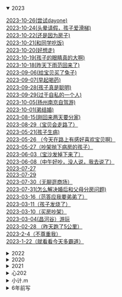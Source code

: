 
<details open><summary>2023</summary>
<p>

[2023-10-26(尝试dayone)](https://www.jianshu.com/p/824ff674429e)<br>
[2023-10-24(头晕请假，孩子爱滑梯)](https://www.jianshu.com/p/65ee856a376e)<br>
[2023-10-22(还是因为房子)](https://www.jianshu.com/p/9b35d22267ad)<br>
[2023-10-21(和同学吃饭)](https://www.jianshu.com/p/2bdb80066178)<br>
[2023-10-20(好想走)](https://www.jianshu.com/p/c0490f99474c)<br>
[2023-10-19(孩子的眼睛真的大啊)](https://www.jianshu.com/p/c21568576690)<br>
[2023-10-18(昨天下雨范回来了)](https://www.jianshu.com/p/00d27f95c09d)<br>
[2023-09-06(给宝贝买了兔子)](https://www.jianshu.com/p/e0c544d9570f)<br>
[2023-09-07(早起喝药)](https://www.jianshu.com/p/4a0c084e79bd)<br>
[2023-09-28(孩子真是聪明)](https://www.jianshu.com/p/8ad71ca9a3f7)<br>
[2023-09-29(过于自私的一个人)](https://www.jianshu.com/p/6cb970d70cca)<br>
[2023-10-05(扬州南京自驾游)](https://www.jianshu.com/p/572c21303b6d)<br>
[2023-10-01(弟结婚)](https://www.jianshu.com/p/d2a7cad3bffc)<br>
[2023-08-15(刚回来两天要分家)](https://www.jianshu.com/p/da4158d5e5dc)<br>
[2023-08-29（宝贝会走路了）](https://www.jianshu.com/p/68042dc6ff03)<br>
[2023-05-21(孩子生病)](https://www.jianshu.com/p/912897c70114)<br>
[2023-05-26 （今天在路上有感好喜欢宝贝啊）](https://www.jianshu.com/p/839c825b1f5c)<br>
[2023-05-27（吵架抛下病房的孩子）](https://www.jianshu.com/p/dd7b6bfa4afb)<br>
[2023-06-03（宝沙发掉下来了）](https://www.jianshu.com/p/76e9a4acef5f)<br>
[2023-06-08（中午好吵，没人说，我去说了）](https://www.jianshu.com/p/83396f54e7d2)<br>
[2023-07-27](https://www.jianshu.com/p/dc20aafeaa7d)<br>
[2023-07-29](https://www.jianshu.com/p/a480e00e06fb)<br>
[2023-07-30（无聊逛商场）](https://www.jianshu.com/p/231805cad0bd)<br>
[2023-07-31(怎么解决婚后和父母分房问题)](https://www.jianshu.com/p/fe49cbe80ba4)<br>
[2023-03-16（范答应我要弟弟了）](https://www.jianshu.com/p/04d35f408be0)<br>
[2023-03-11（孩子发烧了）](https://www.jianshu.com/p/7165ac18a63f)<br>
[2023-03-10（买房吵架）](https://www.jianshu.com/p/b0bf52c0b496)<br>
[2023-03-04(昌河谷）游玩](https://www.jianshu.com/p/6321e1e3baea)<br>
[2023-02-28 （昨天跑了5公里）](https://www.jianshu.com/p/1c17a812feb6)<br>
[2023-2-4（不尊重我）](https://www.jianshu.com/p/9d84e7da311c)<br>
[2023-1-22（就看看今天多霸道）](https://www.jianshu.com/p/06ae089b3a95)<br>


</p>
</details>

<details ><summary>2022</summary>
<p>

[2022-12-01（命中注定](https://www.jianshu.com/p/71a12336caa6)<br>
[2022-11-30](https://www.jianshu.com/p/2077c12f92d4)<br>
[2022-11-21（都结束了，你还有心情 ）](https://www.jianshu.com/p/e04f9ec36a4e)<br>
[2022-11-01(新月份的开始，幸福的开始)](https://www.jianshu.com/p/c666d7b51931)<br>
[2022-10-23(还是一样受不了)](https://www.jianshu.com/p/0b6cdc8b4e32)<br>
[2022-10-01(真是受不了了)](https://www.jianshu.com/p/fea179a9548b)<br>
[2022-09-11(范同学结婚)](https://www.jianshu.com/p/9c69c298a8df)<br>
[2022-09-06(加班想走了)](https://www.jianshu.com/p/271cd7ec00b5)<br>
[2022-08-22(细数我俩之间的不愉快)](https://www.jianshu.com/p/19742eff8129)<br>
[2022-08-20_23(取快递，大吵一架，离婚)](https://www.jianshu.com/p/fa22892f72dd)<br>
[2022-08-8(4号一直到今天都没说话，又提到不高兴的事)](https://www.jianshu.com/p/1b50e8a2f706)<br>
[2022-08-15(今天同事结婚)](https://www.jianshu.com/p/9b06e67c15c3)<br>
[2022-08-07(看剧  幸福到万家)](https://www.jianshu.com/p/1e4c6da22083)<br>
[2022-08-06(最近燃起了一股希望)](https://www.jianshu.com/p/bf5ad71e498a)<br>
[2022-07-27(满月宴，吐槽对象家亲戚，cbn)](https://www.jianshu.com/p/22c02114a692)<br>
[2022-07-09（今天省考）](https://www.jianshu.com/p/03dde00fc25b)<br>
[2022-06-30（宝儿出生了）](https://www.jianshu.com/p/0f0a092a4ebe)<br>
[2022-06-29（宝宝要出生了）](https://www.jianshu.com/p/ce102dd1e504)<br>
[2022-06-24（用我的gopro拍夕阳）](https://www.jianshu.com/p/54952f3263c3)<br>
[2022-06-19](https://www.jianshu.com/p/1877d4ed5860)<br>
[2022-06-18(绝不是我想生气的)](https://www.jianshu.com/p/355fda841eef)<br>
[2022-06-16(昨天我28了)](https://www.jianshu.com/p/1aa1bd138452)<br>
[2022-06-04（今天逛）](https://www.jianshu.com/p/eb57d4114cc7)<br>
[2022-05-31(昨天又惹她生气，今天早点回家锻炼)](https://www.jianshu.com/p/ec90d1bd933c)<br>
[2022-05-24(今天买衣服，又生气)](https://www.jianshu.com/p/8f82bf1e5c64)<br>
[2022-05-22(昨日生气，周日去宏进市场)](https://www.jianshu.com/p/f125aa3e1aef)<br>
[2022-05-20(河滩逛，晚上气)](https://www.jianshu.com/p/7a38bdca0ba3)<br>
[2022-05-15(昨天吵架今天又是)](https://www.jianshu.com/p/a5985e873cbc)<br>
[2022-05-09(昨夜梦)](https://www.jianshu.com/p/aa320fae8b63)<br>
[2022-05-01(五一又吵架)](https://www.jianshu.com/p/f23ddf5fd9c5)<br>
[2022-04-23(今天吃烧烤)](https://www.jianshu.com/p/5ad16352ae2b)<br>
[2022-04-21（吵架第五天）](https://www.jianshu.com/p/508ac0be1db4)<br>
[2022-04-16(大张买东西撞车)](https://www.jianshu.com/p/f14190d1378d)<br>
[2022-04-10(休息，范提前过生日)](https://www.jianshu.com/p/a300f4b39427)<br>
[2022-04-8(周五爷爷生日)](https://www.jianshu.com/p/d9a4f3ba3d4d)<br>
[2022-04-07（河滩跑步）](https://www.jianshu.com/p/4ce983f240f8)<br>
[2022-04-03-04-05（清明露营）](https://www.jianshu.com/p/4d166fefd415)<br>
[2022-04-01-02（接他回来，公司春游）](https://www.jianshu.com/p/dd603342c5ff)<br>
[2022-03-29_30（去哄他）](https://www.jianshu.com/p/be556a3bdb0b)<br>
[2022-03-28(今天理发)](https://www.jianshu.com/p/c3ff74f45084)<br>
[2022-03-24_26瞎折腾，要回家](https://www.jianshu.com/p/1f5b7598071d)<br>
[2022-03-19-20(去植物园，把橙子滑板蹲坏了)](https://www.jianshu.com/p/c76a8a6e8d2b)<br>
[2022-03-13-14(去贴膜，奶奶回来了)](https://www.jianshu.com/p/6daddb7ce998)<br>
[2022-03-10（买到了xbox s）](https://www.jianshu.com/p/a12c9bf5a51b)<br>
[2022-03-05-06（照思维，买电视，看海豚）](https://www.jianshu.com/p/2ea6a217e83d)<br>
[2022-03-04（昨天半夜做梦被范叫醒了）](https://www.jianshu.com/p/ac8a360ad007)<br>
[2022-02-26-27（今天周日去，买花）](https://www.jianshu.com/p/004f6651a29e)<br>
[2022-02-23-24(带范回家，没找到不高兴)](https://www.jianshu.com/p/34bc70112741)<br>
[2022-02-20（去少林寺）](https://www.jianshu.com/p/da7a1b00fbf3)<br>
[2022-02-18-19(范回家)](https://www.jianshu.com/p/f6a43fe4526b)<br>
[2022-02-17(今天下雪)](https://www.jianshu.com/p/12ff9f8f2f0b)<br>
[2022-02-15-16(泉舜nian，被贴单)](https://www.jianshu.com/p/b50902f9d8af)<br>
[2022-02-14(果果生日，送范回家)](https://www.jianshu.com/p/41f150434864)<br>
[2022-02-12-13(有了个表，去宝龙)](https://www.jianshu.com/p/ae29c7a35aa3)<br>
[2022-02-11(开工利是)](https://www.jianshu.com/p/be0227a85325)<br>
[2022-02-09(放假最后一天)](https://www.jianshu.com/p/8d3612790f58)<br>
[2022-02-06-07-08(初六在家看电影)](https://www.jianshu.com/p/1dc29c91b9ec)<br>
[2022-02-04-05(去姑姑家，抓娃娃， 放风筝)](https://www.jianshu.com/p/20af875fdbf6)<br>
[2022-02-03(初三，在家学习，出去吃饭)](https://www.jianshu.com/p/ccddb28f6ae3)<br>
[2022-02-02(初二串亲戚，看花灯)](https://www.jianshu.com/p/e48c3a882df1)<br>
[2022-01-31－02-01(大年除夕)](https://www.jianshu.com/p/e33c3ba37b28)<br>
[2022-01-29-30(两年前的今天表白)](https://www.jianshu.com/p/8c4da54d74b5)<br>
[2022-01-27-28(试电能跑多远，去串亲戚)](https://www.jianshu.com/p/33de5ba9ae07)<br>
[2022-01-25-26(猫请吃饭，提车，串亲戚)](https://www.jianshu.com/p/27e602b03d86)<br>
[2022-01-22-23-24(今天放假:聚餐)](https://www.jianshu.com/p/e06e403ac51a)<br>
[2022-01-19-20(mian 和)](https://www.jianshu.com/p/f74d5cf97d2b)<br>
[2022-01-15-16(去关林，去检查，去河滩)](https://www.jianshu.com/p/8828b5dc3f1e)<br>
[2022-01-14(村里核酸，范回家)](https://www.jianshu.com/p/0039dabc320c)<br>
[2022-01-12-13(最angry的一天)](https://www.jianshu.com/p/26e005cfa941)<br>
[2022-01-09(给我哥的车保养)](https://www.jianshu.com/p/34ce342923f1)<br>
[2022-01-05-06-07(大雁逛，面试，辞)](https://www.jianshu.com/p/2f5e80528731)<br>
[2022-01-04(回门，下雪，独自闲逛)](https://www.jianshu.com/p/269d6005f0e5)<br>
[2022-1-3(去学校拿卷子改)](https://www.jianshu.com/p/da9edd1abb45)<br>
[2022-01-02(摘草莓)](https://www.jianshu.com/p/3af0a368a0de)<br>
[2022-1-1(结婚)](https://www.jianshu.com/p/9185b1a1c26d)<br>


</p>
</details>

<details ><summary>2020</summary>
<p>

[2020-07-13（衣服翻了）](https://www.jianshu.com/p/7f87b7b992ce)<br>
[2020-12-30（划水）](https://www.jianshu.com/p/60e7b629998c)<br>
[2020-12-29（老是生气）](https://www.jianshu.com/p/ca5da29c0d50)<br>
[2020-12-23-25（回家吃饭）](https://www.jianshu.com/p/992a999f4a20)<br>
[2020-12-22（落枕第二天）](https://www.jianshu.com/p/7d733a445b0f)<br>
[2020-12-21](https://www.jianshu.com/p/7c37ef7e0121)<br>
[2020-12-16（真的很不想上班）](https://www.jianshu.com/p/aaa80123afa2)<br>
[2020-12-14](https://www.jianshu.com/p/c3a9f79d4046)<br>
[2020-12-13（自找烦恼）](https://www.jianshu.com/p/4c9ffc55a431)<br>
[2020-12-12（意难平我）](https://www.jianshu.com/p/1700c6718797)<br>
[2020-12-11](https://www.jianshu.com/p/dbf119bc034f)<br>
[2020-12-06](https://www.jianshu.com/p/7af0ea981958)<br>
[2020-12-05（心情烦躁，早起锻炼）](https://www.jianshu.com/p/73ffa8bd4254)<br>
[2020-12-01（2020的）](https://www.jianshu.com/p/36b91a1f58ca)<br>
[2020-11-29（入冬的深圳）](https://www.jianshu.com/p/f9d5733af3cb)<br>
[2020-11-28](https://www.jianshu.com/p/aa76b6bcabf3)<br>
[2020-11-27（吃大餐）](https://www.jianshu.com/p/04dcf99e3700)<br>
[2020-11-23（早起的虫儿鸟被吃）](https://www.jianshu.com/p/92f68e5098f6)<br>
[2020-11-22（）](https://www.jianshu.com/p/f985ee5bf1ea)<br>
[2020-11-17（感冒还没好）](https://www.jianshu.com/p/aabc3f0776f1)<br>
[2020-11-16](https://www.jianshu.com/p/b4e6f9babf2d)<br>
[2020-11-15](https://www.jianshu.com/p/5e73516b1633)<br>
[2020-11-14（患得患失）](https://www.jianshu.com/p/acd348689b1c)<br>
[2020-11-12(脑袋发昏)](https://www.jianshu.com/p/47fd662fa982)<br>
[2020-11-11（难受）](https://www.jianshu.com/p/fd09a3673d08)<br>
[2020-11-10](https://www.jianshu.com/p/6fbb86fb48f9)<br>
[2020-11-09（基金涨势凶猛）](https://www.jianshu.com/p/ab64308c9a34)<br>
[2020-11-08 - 草稿](https://www.jianshu.com/p/2c0255e2387f)<br>
[2020-11-07](https://www.jianshu.com/p/b1195d0ddae0)<br>
[2020-11-06](https://www.jianshu.com/p/9926da0872b7)<br>
[2020-11-06](https://www.jianshu.com/p/08ddfc6e9e84)<br>
[2020-11-04（自信）](https://www.jianshu.com/p/03a6613c03fe)<br>
[2020-11-03（阿范来接我）](https://www.jianshu.com/p/364fb88ec89e)<br>
[2020-11-02（早起）](https://www.jianshu.com/p/3c79bb768469)<br>
[2020-11-01（跑步）](https://www.jianshu.com/p/69bab626ff03)<br>
[2020-10-31（考烤靠）](https://www.jianshu.com/p/a8c587409f57)<br>
[2020-10-30（摘抄）](https://www.jianshu.com/p/28dc71ce59ea)<br>
[2020-10-29（咸味）](https://www.jianshu.com/p/620389250985)<br>
[2020-10-28](https://www.jianshu.com/p/05b20231bd69)<br>
[2020-10-27(早安打工人)](https://www.jianshu.com/p/dc81edf571e5)<br>
[2020-10-26(菠菜南瓜粥)](https://www.jianshu.com/p/958415714a73)<br>
[2020-10-25](https://www.jianshu.com/p/d412f75eede7)<br>
[2020-10-24](https://www.jianshu.com/p/794c84614596)<br>
[2020-10-23（又是划水摸鱼的一天）](https://www.jianshu.com/p/12895bd56025)<br>
[2020-10-22（充满爱意的早上）](https://www.jianshu.com/p/d2da416cb39c)<br>
[2020-10-21（狗范暴躁的一天）](https://www.jianshu.com/p/a006e0fb9404)<br>
[2020-10-20(我哥又来深圳了，阿范来接我)](https://www.jianshu.com/p/327b620cdfa1)<br>
[2020-10-19](https://www.jianshu.com/p/75bfe4a410d4)<br>
[2020-10-18（惬意周末）](https://www.jianshu.com/p/abbb3d2f0272)<br>
[2020-10-17（忙碌逛街做饭的周末）](https://www.jianshu.com/p/03cc7bf61578)<br>
[2020-10-16(周五，休息)](https://www.jianshu.com/p/75d15b8fccc9)<br>
[2020-10-15](https://www.jianshu.com/p/c871f06c34c1)<br>
[2020-10-14(以为今天是星期四)](https://www.jianshu.com/p/a265d7044690)<br>
[2020-10-13 微风细雨](https://www.jianshu.com/p/586389aed4a7)<br>
[2020-10-12(划水第二天)](https://www.jianshu.com/p/cb3b19e390d5)<br>
[2020-10-11（节后带饭）](https://www.jianshu.com/p/104cdbdce11f)<br>
[2020-10-10](https://www.jianshu.com/p/646479732bfd)<br>


</p>
</details>

<details ><summary>2021</summary>
<p>

[2021-12-27_28_30（看雪中悍刀行，去看电动车）](https://www.jianshu.com/p/a9e713c57d67)<br>
[2021-12-25（试妆同学聚会）](https://www.jianshu.com/p/92ab36f42e92)<br>
[2021-12-24_25_26（试妆同学聚会）](https://www.jianshu.com/p/09d2fb20c0ea)<br>
[2021-12-19_20（产检辅j培训）](https://www.jianshu.com/p/66fbdc52bb0b)<br>
[2021-12-14（司辅面试）](https://www.jianshu.com/p/fd84b51951a6)<br>
[2021-12-11(在家做了一套题，准备面试)](https://www.jianshu.com/p/cd6e23825db9)<br>
[2021-12-9-10（到处跑，通知同学）](https://www.jianshu.com/p/8043542e9cde)<br>
[2021-12-08（翻出了老胶片）](https://www.jianshu.com/p/cabaa807dd04)<br>
[2021-12-06（爱过别人，把最好的都给了别人）](https://www.jianshu.com/p/0e9af6c11b67)<br>
[2021-12-04-05（出来溜达）](https://www.jianshu.com/p/1a4651ffbe8f)<br>
[2021-12-01-02（领证）](https://www.jianshu.com/p/fec7ec610b4e)<br>
[2021-11-28（yun检）](https://www.jianshu.com/p/8d5112bc80a1)<br>
[2021-11-21（修完车找）](https://www.jianshu.com/p/79ebbb4ac1e8)<br>
[2021-11-19（体检拉家具修车）](https://www.jianshu.com/p/a4e5afa9e050)<br>
[2021-11-13_14（拍登记照）](https://www.jianshu.com/p/bc14f7ec853e)<br>
[2021-11-12（做了一个神奇的梦）](https://www.jianshu.com/p/dbd5b6b3735e)<br>
[2021-11-06-07（辅警面试挑婚纱）](https://www.jianshu.com/p/059e73fdde92)<br>
[2021-11-04-05（连跑两天）](https://www.jianshu.com/p/fb5c3c63a41f)<br>
[2021-11-01（这个月努力跑步）](https://www.jianshu.com/p/307f242690ef)<br>
[2021-10-31（楂红薯）](https://www.jianshu.com/p/1a82fcdbe076)<br>
[2021-10-30（辅警体测）](https://www.jianshu.com/p/ceab65266936)<br>
[2021-10-28-29（出红薯，静心，锻炼，告别）](https://www.jianshu.com/p/de377c309b89)<br>
[2021-10-25 -26（上班辞职过生日](https://www.jianshu.com/p/ae4af4b85646)<br>
[2021-10-23-24](https://www.jianshu.com/p/4bcbb2c02374)<br>
[2021-10-21-22(周四去见，周五闲聊)](https://www.jianshu.com/p/724c3d965a6c)<br>
[2021-10-19（请假去事务科） - 草稿](https://www.jianshu.com/p/9b0901def377)<br>
[2021-10-16－17（去八中考试，去看车展）](https://www.jianshu.com/p/d4a33e2f1ecf)<br>
[2021-10-15（遇事不要慌，碰车）](https://www.jianshu.com/p/481e8039c010)<br>
[2021-10-14（看结婚日）](https://www.jianshu.com/p/b1610560cd85)<br>
[2021-10-11-13（和父母去看家具13号上班）](https://www.jianshu.com/p/ff99c2a6767f)<br>
[2021-10-10](https://www.jianshu.com/p/b706317b9568)<br>
[2021-10-05-06](https://www.jianshu.com/p/4a6786541714)<br>
[2021-10-04（泉舜买包）](https://www.jianshu.com/p/2ba15ea610de)<br>
[2021-10-03（憋屈加疏导）](https://www.jianshu.com/p/fa4a4c599ef6)<br>
[2021-10-01-02](https://www.jianshu.com/p/ad9d13f932b3)<br>
[2021-09-29（又去面试了）](https://www.jianshu.com/p/ef1d5a387c1b)<br>
[2021-09-26－27（今天去泉舜上班）](https://www.jianshu.com/p/44ae1b9de409)<br>
[2021-09-23（总感觉今天要写点什么）](https://www.jianshu.com/p/1d837ff69afa)<br>
[2021-09-21（中秋订婚）](https://www.jianshu.com/p/5a316ce0769a)<br>
[2021-09-19（今天和姑父去看车）](https://www.jianshu.com/p/f68caf5e403f)<br>
[2021-09-13-14(周一去看车)](https://www.jianshu.com/p/a9477e9cb1d1)<br>
[2021-09-12(昨晚做了一夜梦)](https://www.jianshu.com/p/ffc61f97755f)<br>
[2021-09-11(就这8月15的月亮能圆)](https://www.jianshu.com/p/56667cb1cfa9)<br>
[2021-09-08(从没把我的话放在心上)](https://www.jianshu.com/p/f48e8d947ba5)<br>
[2021-09-04-05](https://www.jianshu.com/p/a8becd12b87b)<br>
[2021-09-02(河滩逛一逛)](https://www.jianshu.com/p/99407892a9b7)<br>
[2021-09-01(九月第一天)](https://www.jianshu.com/p/996d672fae7c)<br>
[2021-08-30（真的很委屈）](https://www.jianshu.com/p/29666a28e9e1)<br>
[2021-08-24-25（在家的日子太舒服）](https://www.jianshu.com/p/ad7abfebd2c8)<br>
[2021-08-26_28（出来溜达）](https://www.jianshu.com/p/580abf2d920c)<br>
[2021-08-23（出来玩）](https://www.jianshu.com/p/5b552c414a7d)<br>
[2021-08-18（复查视力）](https://www.jianshu.com/p/b8e41569244a)<br>
[2021-08-17（夏天里最遗憾的事）](https://www.jianshu.com/p/11b5fcce8591)<br>
[2021-08-14（今天七夕）](https://www.jianshu.com/p/320028736912)<br>
[2021-08-11-13（逛河滩，治眼）](https://www.jianshu.com/p/db565492e5d0)<br>
[2021-08-08－09（范出成绩了）](https://www.jianshu.com/p/d7843397c9bf)<br>
[2021-08-07（出来聚餐）](https://www.jianshu.com/p/daae076e5b9b)<br>
[2021-08-06（今天运动跑10公里）](https://www.jianshu.com/p/6342b17523cd)<br>
[2021-08-05（今天去理发捉蝉）](https://www.jianshu.com/p/4dd13094526b)<br>
[2021-08-04（去博爱眼科看眼）](https://www.jianshu.com/p/bdc1a3e82973)<br>
[2021-08-03（大早上被喊去打疫苗）](https://www.jianshu.com/p/6ca5e50c3a3c)<br>
[2021-08-02（在家）](https://www.jianshu.com/p/605b8d976bf4)<br>
[2021-08-01（在家第四天，验视力）](https://www.jianshu.com/p/67ee8cca9f2a)<br>
[2021-07-31（在家第三天）](https://www.jianshu.com/p/b428adc2c585)<br>
[2021-07-30（在家第二天，出门开车）](https://www.jianshu.com/p/bb44c15a8cac)<br>
[2021-07-29（在家第一天）](https://www.jianshu.com/p/068630f18c77)<br>
[2021-7-28（到家了）](https://www.jianshu.com/p/41b80805f12e)<br>
[2021-7-27（打包回家）](https://www.jianshu.com/p/37dea3751b68)<br>
[2021-07-26(最后一天上班)](https://www.jianshu.com/p/26f3f15f852c)<br>
[2021-07-25(周日计划去吃烤羊排)](https://www.jianshu.com/p/e6863415d969)<br>
[2021-07-24（今天周六买黄金）](https://www.jianshu.com/p/abb3f83d4f10)<br>
[2021-07-23(今天公司聚餐吃烤羊腿)](https://www.jianshu.com/p/885312385192)<br>
[2021-07-22(今天已经没任务)](https://www.jianshu.com/p/1141f9cf1b58)<br>
[2021-07-18(周末休息，去吃酸菜鱼)](https://www.jianshu.com/p/29f94102898a)<br>
[2021-07-17(牙齿好了起来，下午团建吃饭)](https://www.jianshu.com/p/50981fe36ae6)<br>
[2021-07-13(牙疼范病)](https://www.jianshu.com/p/05b23f5a4a95)<br>
[2021-07-12(范老弟来接我)](https://www.jianshu.com/p/53e5f17f5989)<br>
[2021-07-11(牙疼脸肿)](https://www.jianshu.com/p/aa885bb3ee7f)<br>
[2021-07-06（吃瓜吃瓜）](https://www.jianshu.com/p/4a8a842ca5f8)<br>
[2021-07-05(今天提了离职)](https://www.jianshu.com/p/4347a81f73a6)<br>
[2021-07-03(好久没联系的实习同事联系我了)](https://www.jianshu.com/p/60bc4bd3b7ae)<br>
[2021-06-22（抢到了switch却不纠结买不买）](https://www.jianshu.com/p/1ab8aa5f3f88)<br>
[2021-06-21(中午回家下暴雨)](https://www.jianshu.com/p/9bffc0c94c7d)<br>
[2021-06-20(休息的一天)](https://www.jianshu.com/p/391922231a49)<br>
[2021-06-17(蜈支洲岛)](https://www.jianshu.com/p/b5cc45c978a9)<br>
[2021-06-16(选片置气)](https://www.jianshu.com/p/0eac75749111)<br>
[2021-06-15(今天拍婚纱照)](https://www.jianshu.com/p/8359151eb181)<br>
[2021-06-14(三亚)](https://www.jianshu.com/p/a284fd4b936f)<br>
[2021-06-13(端午去三亚)](https://www.jianshu.com/p/2ac8e8d09553)<br>
[2021-06-11（端午等放假）](https://www.jianshu.com/p/12adc0c255bd)<br>
[2021-06-09](https://www.jianshu.com/p/1d932bf8fe65)<br>
[2021-06-08（美甲）](https://www.jianshu.com/p/541b096f914d)<br>
[2021-06-07（周一整理衣服）](https://www.jianshu.com/p/8d8e100a675e)<br>
[2021-06-06(周末理发)](https://www.jianshu.com/p/34d2b207cb78)<br>
[2021-06-05(周六放假，百合花开)](https://www.jianshu.com/p/f468bbd51a55)<br>
[2021-06-03(耳机到了)](https://www.jianshu.com/p/aa3e64c71fbf)<br>
[2021-06-02(约定三亚拍照)](https://www.jianshu.com/p/c66d920444c1)<br>
[2021-06-01(错了)](https://www.jianshu.com/p/c6f6bf6a40d8)<br>
[2021-05-30(发现前男，不开心)](https://www.jianshu.com/p/43cb1f92e96d)<br>
[2021-05-27(接近一周没有记录)](https://www.jianshu.com/p/559e3fe46644)<br>
[2021-05-22(周六取戒指)](https://www.jianshu.com/p/933af88e1e26)<br>
[2021-05-20（520， 发了一个大红包）](https://www.jianshu.com/p/8a3c00fdbc70)<br>
[2021-05-19（今天有在努力运动）](https://www.jianshu.com/p/73ee6d226ff3)<br>
[2021-05-17（今天范休息，买戒指）](https://www.jianshu.com/p/9109fc63539b)<br>
[2021-05-16（干点正事）](https://www.jianshu.com/p/423bb5b15b43)<br>
[2021-05-14-15（教资面，生气三）](https://www.jianshu.com/p/9b968ee73d30)<br>
[2021-05-12(操场大变样)](https://www.jianshu.com/p/6ac57c064431)<br>
[2021-05-08（今天提前下班，跑步特别有劲）](https://www.jianshu.com/p/945ff00c10cd)<br>
[2021-05-07（今天有在努力运动）](https://www.jianshu.com/p/fa0d329af858)<br>
[2021-05-05（劳动炸东西）](https://www.jianshu.com/p/86393041bed3)<br>
[2021-05-04（哄好了）](https://www.jianshu.com/p/60d35668eec8)<br>
[2021-05-03(多梦的一夜)](https://www.jianshu.com/p/5a0a8496dda3)<br>
[2021-05-01－02(顺德之行)](https://www.jianshu.com/p/da3dc90591f8)<br>
[2021-04-26-27（两天下班都跟晚）](https://www.jianshu.com/p/2acbfe9d0c04)<br>
[2021-04-23（爷爷生日）](https://www.jianshu.com/p/2388cf88a4a6)<br>
[2021-04-21，22(最近压力大，任务重)](https://www.jianshu.com/p/441f3734bde4)<br>
[2021-04-18（放假前踌躇满志）](https://www.jianshu.com/p/480e1309da87)<br>
[2021-04-17（下了暗黑破坏神2）](https://www.jianshu.com/p/ca738b199ec4)<br>
[2021-04-16（今天周五）](https://www.jianshu.com/p/5218e5cdc97b)<br>
[2021-04-14(放宽心态加油跑步)](https://www.jianshu.com/p/a06b6b379d9c)<br>
[2021-04-11(今天在家玩游戏)](https://www.jianshu.com/p/66862b49ddc5)<br>
[2021-04-05（清明的最后一天）](https://www.jianshu.com/p/334ca98c311c)<br>
[2021–04–04(吃大渔，省考出成绩)](https://www.jianshu.com/p/cb19848486e2)<br>
[2021-04-03(昨天做的梦太可怕了)](https://www.jianshu.com/p/8a1047be1bad)<br>
[2021-04-02(今天放假)](https://www.jianshu.com/p/e7a0acbe62e6)<br>
[2021-04-01（跑步记录）](https://www.jianshu.com/p/fff3be170c19)<br>
[2021-03-29-31（今天有在好好锻炼）](https://www.jianshu.com/p/4985e22ed634)<br>
[2021-03-28(今天做了鸡爪煲)](https://www.jianshu.com/p/331a679a7ab4)<br>
[2021-03-26](https://www.jianshu.com/p/9db4f2ecbfc6)<br>
[2021-03-22(量戒指)](https://www.jianshu.com/p/d8b2eecbc688)<br>
[2021-03-17(理发)](https://www.jianshu.com/p/1e559ce342b8)<br>
[2021-03-15*16](https://www.jianshu.com/p/fecdcf6d5c6b)<br>
[2021-03-14(公务员考试)](https://www.jianshu.com/p/f54b67bb77bf)<br>
[2021-03-13(今天逛了婚博会)](https://www.jianshu.com/p/003f4231025c)<br>
[2021-03-11(周四)](https://www.jianshu.com/p/6baff951be16)<br>
[2021-03-06(今天去见了一个朋友)](https://www.jianshu.com/p/97bc5999315b)<br>
[2021-03-05(心情好难过)](https://www.jianshu.com/p/cbce23a50a01)<br>
[2021-03-03（今天周三提前下班）](https://www.jianshu.com/p/a257114d0bb2)<br>
[2021-03-02（坚持了两天跑步）](https://www.jianshu.com/p/9a031437ee1d)<br>
[2021-02-28（周末。。。。。。。。。）](https://www.jianshu.com/p/12d318f6fc5d)<br>
[2021-02-27(周六)](https://www.jianshu.com/p/b1d394ec4df8)<br>
[2021-02-25](https://www.jianshu.com/p/6c98356912fa)<br>
[2021-02-24(家里下雪了)](https://www.jianshu.com/p/ddb001cdcc0d)<br>
[2021-02-21(休息，我俩一年了，晚上真不高兴)](https://www.jianshu.com/p/14b6d7442343)<br>
[2021-02-20(周六加班)](https://www.jianshu.com/p/fe2961ca00ca)<br>
[2021-02-19（初八）](https://www.jianshu.com/p/bb4aa4e6e70c)<br>
[2021-02-18（初七上班有红包）](https://www.jianshu.com/p/cad24e3157f0)<br>
[2021-02-17（初六回深圳）](https://www.jianshu.com/p/f65dc838a26e)<br>
[2021-02-16(初五)](https://www.jianshu.com/p/4f7f4a83db40)<br>
[2021-02-15(初四去华山)](https://www.jianshu.com/p/364af85b2f01)<br>
[2021-02-14(今天初三)](https://www.jianshu.com/p/e19ebf2179d3)<br>
[2021-02-12(大年初一)](https://www.jianshu.com/p/e2d754116507)<br>
[2021-02-13(大年初二钓鱼)](https://www.jianshu.com/p/1575ef90da89)<br>
[2021-02-11（放炮，去他家）](https://www.jianshu.com/p/c37ff0dacb57)<br>
[2021-02-10（阿范来我家）](https://www.jianshu.com/p/07ee650564a4)<br>
[2021-02-09(在家的第一天)](https://www.jianshu.com/p/755ccce127a6)<br>
[2021-02-08(回家回家)](https://www.jianshu.com/p/9b76aaa5d7e5)<br>
[2021-02-07(回家前一天总有点感伤)](https://www.jianshu.com/p/846f4208aaef)<br>
[2021-02-06(颓废的一天)](https://www.jianshu.com/p/09ab389456c4)<br>
[2021-02-04_05(滑板)](https://www.jianshu.com/p/245f96aa0af0)<br>
[2021-02-03(吃鱼，玩滑板)](https://www.jianshu.com/p/42c3fbbdcf34)<br>
[2021-02-01（考公，还书）](https://www.jianshu.com/p/a94086a1a80b)<br>
[2021-01-30  31（聚餐野游）](https://www.jianshu.com/p/c5ec7a8bcbc4)<br>
[2021-01-29（下午茶加摔炮）](https://www.jianshu.com/p/61105d9f83d3)<br>
[2021-01-25（进入夏天）](https://www.jianshu.com/p/df94d23ac29a)<br>
[2021-01-23（繁忙周六）](https://www.jianshu.com/p/dd5501d345b5)<br>
[2021-01-17（钢铁侠）](https://www.jianshu.com/p/b381750986b8)<br>
[2021-01-16](https://www.jianshu.com/p/99ebade23bf4)<br>
[2021-01-15（规律的生活）](https://www.jianshu.com/p/e6d16082805b)<br>
[2021-01-13（不寻常的昨天）](https://www.jianshu.com/p/6f173cb68a11)<br>
[2021-01-11（超级冷的一天）](https://www.jianshu.com/p/bb3bdcf16d8b)<br>
[2021-01-08（周五）](https://www.jianshu.com/p/f19808174a61)<br>
[2021-01-07（早起喝粥）](https://www.jianshu.com/p/42b9386e7b1a)<br>
[2021-01](https://www.jianshu.com/p/ceafaab4c5c9)<br>
[2021-1-1（逛了一天）](https://www.jianshu.com/p/0858caa9b130)<br>


</p>
</details>

<details ><summary>心202</summary>
<p>

[心2021-06-25(](https://www.jianshu.com/p/9e54019e84a2)<br>


</p>
</details>

<details ><summary>小计.m</summary>
<p>

[小计](https://www.jianshu.com/p/024c484305d1)<br>


</p>
</details>

<details ><summary>6年前写</summary>
<p>

[6年前写的](https://www.jianshu.com/p/b20115d3aa68)<br>


</p>
</details>
